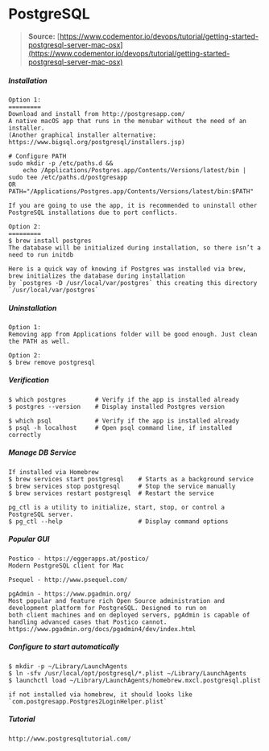 # PostgreSQL

> **Source:** [https://www.codementor.io/devops/tutorial/getting-started-postgresql-server-mac-osx](https://www.codementor.io/devops/tutorial/getting-started-postgresql-server-mac-osx)

##### Installation

    Option 1:
    =========
    Download and install from http://postgresapp.com/
    A native macOS app that runs in the menubar without the need of an installer.
    (Another graphical installer alternative: https://www.bigsql.org/postgresql/installers.jsp)

    # Configure PATH
    sudo mkdir -p /etc/paths.d &&
        echo /Applications/Postgres.app/Contents/Versions/latest/bin | sudo tee /etc/paths.d/postgresapp
    OR
    PATH="/Applications/Postgres.app/Contents/Versions/latest/bin:$PATH"

    If you are going to use the app, it is recommended to uninstall other PostgreSQL installations due to port conflicts.

    Option 2:
    =========
    $ brew install postgres
    The database will be initialized during installation, so there isn’t a need to run initdb

    Here is a quick way of knowing if Postgres was installed via brew, brew initializes the database during installation
    by `postgres -D /usr/local/var/postgres` this creating this directory `/usr/local/var/postgres`

##### Uninstallation

```
Option 1:
Removing app from Applications folder will be good enough. Just clean the PATH as well.

Option 2:
$ brew remove postgresql
```

##### Verification

```
$ which postgres        # Verify if the app is installed already
$ postgres --version    # Display installed Postgres version

$ which psql            # Verify if the app is installed already
$ psql -h localhost     # Open psql command line, if installed correctly
```

##### Manage DB Service

```
If installed via Homebrew
$ brew services start postgresql    # Starts as a background service
$ brew services stop postgresql     # Stop the service manually
$ brew services restart postgresql  # Restart the service

pg_ctl is a utility to initialize, start, stop, or control a PostgreSQL server.
$ pg_ctl --help                     # Display command options
```

##### Popular GUI

```
Postico - https://eggerapps.at/postico/
Modern PostgreSQL client for Mac

Psequel - http://www.psequel.com/

pgAdmin - https://www.pgadmin.org/
Most popular and feature rich Open Source administration and development platform for PostgreSQL. Designed to run on
both client machines and on deployed servers, pgAdmin is capable of handling advanced cases that Postico cannot.
https://www.pgadmin.org/docs/pgadmin4/dev/index.html
```

##### Configure to start automatically

    $ mkdir -p ~/Library/LaunchAgents
    $ ln -sfv /usr/local/opt/postgresql/*.plist ~/Library/LaunchAgents
    $ launchctl load ~/Library/LaunchAgents/homebrew.mxcl.postgresql.plist

    if not installed via homebrew, it should looks like `com.postgresapp.Postgres2LoginHelper.plist`

##### Tutorial

```
http://www.postgresqltutorial.com/
```



